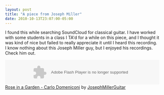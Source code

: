 ```yaml
---
layout: post
title: "A piece from Joseph Miller"
date: 2010-10-13T23:07:00-05:00
---
```


I found this while searching SoundCloud for classical guitar. I have worked with some students in a class I TA'd for a while on this piece, and I thought it was kind of nice but failed to really appreciate it until I heard this recording. I know nothing about this Joseph Miller guy, but I enjoyed his recordings. Check him out.

<object height="81" width="100%"> <param name="movie" value="http://player.soundcloud.com/player.swf?url=http%3A%2F%2Fapi.soundcloud.com%2Ftracks%2F2530294%3Fsecret_token%3Ds-8IlFI&secret_url=false"></param><param name="allowscriptaccess" value="always"></param><embed allowscriptaccess="always" height="81" src="http://player.soundcloud.com/player.swf?url=http%3A%2F%2Fapi.soundcloud.com%2Ftracks%2F2530294%3Fsecret_token%3Ds-8IlFI&secret_url=false" type="application/x-shockwave-flash" width="100%"></embed> </object>  
<a href="http://soundcloud.com/josephmillerguitar/rose-in-a-garden-carlo-domeniconi">Rose in a Garden - Carlo Domeniconi</a> by <a href="http://soundcloud.com/josephmillerguitar">JosephMillerGuitar</a>
 

